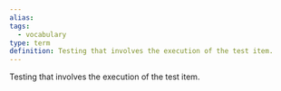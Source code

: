```yaml
---
alias: 
tags:
  - vocabulary
type: term
definition: Testing that involves the execution of the test item.
---
```


Testing that involves the execution of the test item.